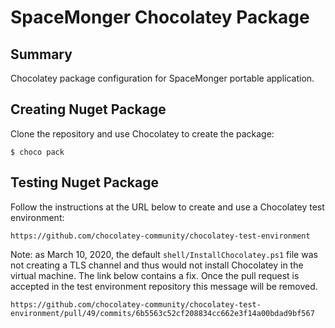 ﻿# SpaceMonger Chocolatey Package


## Summary

Chocolatey package configuration for SpaceMonger portable application.

## Creating Nuget Package

Clone the repository and use Chocolatey to create the package:

    $ choco pack

## Testing Nuget Package

Follow the instructions at the URL below to create and use a Chocolatey test environment:

    https://github.com/chocolatey-community/chocolatey-test-environment

Note: as March 10, 2020, the default `shell/InstallChocolatey.ps1` file was not creating a TLS channel and thus would not install Chocolatey in the virtual machine. The link below contains a fix. Once the pull request is accepted in the test environment repository this message will be removed.

    https://github.com/chocolatey-community/chocolatey-test-environment/pull/49/commits/6b5563c52cf208834cc662e3f14a00bdad9bf567